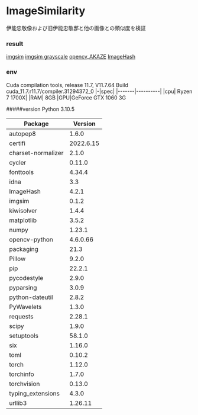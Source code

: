 # ImageSimilarity
伊能忠敬像および旧伊能忠敬邸と他の画像との類似度を検証

### result
[imgsim](https://docs.google.com/spreadsheets/d/1AfFsY0MBBPsuoY6UXMPSBAcimj3Dx2OeJbljOpNNv-E/edit?usp=sharing)
[imgsim grayscale](https://docs.google.com/spreadsheets/d/1OJKaNU1Snu0cZ-YROBK7s4_LnJdj-KwV8PrTceQrpXM/edit?usp=sharing)
[opencv_AKAZE](https://docs.google.com/spreadsheets/d/1m0ezvB1kHl9bUtQ712vXakJxpDjSlkqAbh3YHJTUAtw/edit?usp=sharing)
[ImageHash](https://docs.google.com/spreadsheets/d/1zt39OlvDaAteIf3u6aLK3i8LvTwBWJxdt8i9FIOabac/edit?usp=sharing)

### env
Cuda compilation tools, release 11.7, V11.7.64
Build cuda_11.7.r11.7/compiler.31294372_0
|-|spec|
|-------|----------|
|cpu| Ryzen 7 1700X|
|RAM| 8GB
|GPU|GeForce GTX 1060 3G

#####version
Python 3.10.5


|Package|            Version|
|------------------| ---------|
|autopep8           |1.6.0
|certifi            |2022.6.15
|charset-normalizer |2.1.0
|cycler             |0.11.0
|fonttools          |4.34.4
|idna               |3.3
|ImageHash          |4.2.1
|imgsim             |0.1.2
|kiwisolver         |1.4.4
|matplotlib         |3.5.2
|numpy              |1.23.1
|opencv-python      |4.6.0.66
|packaging          |21.3
|Pillow             |9.2.0
|pip                |22.2.1
|pycodestyle        |2.9.0
|pyparsing          |3.0.9
|python-dateutil    |2.8.2
|PyWavelets         |1.3.0
|requests           |2.28.1
|scipy              |1.9.0
|setuptools         |58.1.0
|six                |1.16.0
|toml               |0.10.2
|torch              |1.12.0
|torchinfo          |1.7.0
|torchvision        |0.13.0
|typing_extensions  |4.3.0
|urllib3            |1.26.11